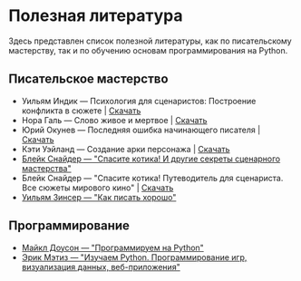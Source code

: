 # Полезная литература

Здесь представлен список полезной литературы, как по писательскому мастерству, так и по обучению основам программирования на Python.

## Писательское мастерство

- Уильям Индик — Психология для сценаристов: Построение конфликта в сюжете | <a href="/misc/literature/scenario/indik.pdf" download>Скачать</a>
- Нора Галь — Слово живое и мертвое | <a href="/misc/literature/scenario/nora_gal.pdf" download>Скачать</a>
- Юрий Окунев — Последняя ошибка начинающего писателя | <a href="/misc/literature/scenario/okunev.fb2" download>Скачать</a>
- Кэти Уэйланд — Создание арки персонажа | <a href="/misc/literature/scenario/weiland.fb2" download>Скачать</a>
- [Блейк Снайдер — "Спасите котика! И другие секреты сценарного мастерства"](https://www.ozon.ru/product/spasite-kotika-i-drugie-sekrety-stsenarnogo-masterstva-27596849/)
- Блейк Снайдер — "Спасите котика! Путеводитель для сценариста. Все сюжеты мирового кино" | <a href="/misc/literature/scenario/Snyder_2.pdf" download>Скачать</a>
- [Уильям Зинсер — "Как писать хорошо"](https://www.ozon.ru/product/kak-pisat-horosho-klassicheskoe-rukovodstvo-po-sozdaniyu-nehudozhestvennyh-tekstov-20407373/)

## Программирование

- [Майкл Доусон — "Программируем на Python"](https://ru.pdfdrive.com/%D0%9F%D1%80%D0%BE%D0%B3%D1%80%D0%B0%D0%BC%D0%BC%D0%B8%D1%80%D1%83%D0%B5%D0%BC-%D0%BD%D0%B0-python-d165896207.html)
- [Эрик Мэтиз — "Изучаем Python. Программирование игр, визуализация данных, веб-приложения"](https://www.ozon.ru/product/izuchaem-python-programmirovanie-igr-vizualizatsiya-dannyh-veb-prilozheniya-138132785/)

